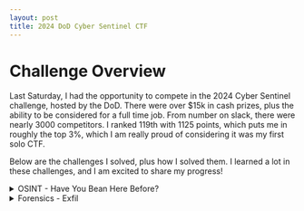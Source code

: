 ```yaml
---
layout: post
title: 2024 DoD Cyber Sentinel CTF
---
```


# Challenge Overview

Last Saturday, I had the opportunity to compete in the 2024 Cyber Sentinel challenge, hosted by the DoD. There were over $15k in cash prizes, plus the ability to be considered for a full time job. From number on slack, there were nearly 3000 competitors. I ranked 119th with 1125 points, which puts me in roughly the top 3%, which I am really proud of considering it was my first solo CTF.

Below are the challenges I solved, plus how I solved them. I learned a lot in these challenges, and I am excited to share my progress!

<details>
<summary>OSINT - Have You Bean Here Before?</summary>

# Summary

This challenge gave you a photo, as seen below, and asked to find the MAC address of the WiFi the user was connected to.

<br>

<img class="center" src="{{site.url}}/assets/images/CTF/Sentinel2024/bean/OSINT_bean.png" alt="Bean Challenge"/>

<br>

# Solution

The first step in solving this OSINT challenge is to identify the location of the photo. The first thing I did was look for identifying information in the photo. Looking at the coffee cup, we can see a logo "PAUL" on the side facing us. 

<br>
<img class="center" src="{{site.url}}/assets/images/CTF/Sentinel2024/bean/Paul.png" alt="Paul Cup"/>
<br>

Using Google, I simply searched for "Paul Restaurant", which the first result was the website for [Paul French Bakery & Cafe](https://www.pauldmv.com/). Navigating to the Locations Tab, we can see the following locations:

<br>
<img class="center" src="{{site.url}}/assets/images/CTF/Sentinel2024/bean/Locations.png" alt="Paul Locations"/>
<br>

I then did research on each location, looking around on Google Street View until I found [this view of the restaurant](https://www.google.com/maps/place/PAUL/@38.9026998,-77.0296509,3a,75y,244.78h,79.07t/data=!3m6!1e1!3m4!1st0gdbpUCz3dH3h2pBbWo3w!2e0!7i16384!8i8192!4m15!1m8!3m7!1s0x89b7b7945ffccc1d:0xa31a1c637f46a13f!2s1275+K+St+NW,+1275+K+St+NW,+Washington,+DC+20005!3b1!8m2!3d38.9028463!4d-77.0292336!16s%2Fg%2F12hlgng30!3m5!1s0x89b7b7945ff74921:0x2b9bb7d6fb61081a!8m2!3d38.9027468!4d-77.0293581!16s%2Fg%2F11bwt9_wgs?entry=ttu). This narrowed it down to the location at 1275 K Street in Washington DC. The view looked identical to the one in the image, as you could see the building in the background and it matched the skyline from the original image. 

Now that we had the street location, we needed to figure out how to track down what the BSSID of the AP to solve the challenge. I had no idea how to do this, so I just googled "WiFi Map Online" and [a site called Wiggle](https://wigle.net/) showed up. This was arguably the coolest part of the challenge for me, as I learned about this site's feature to collect and display beacon frames from the general public. Using this site, I navigated to the address of the location I chose and I saw quite a few SSIDs available to look at:

<br>
<img class="center" src="{{site.url}}/assets/images/CTF/Sentinel2024/bean/Wiggle.png" alt="Wiggle Results"/>
<br>

I noticed that one of the options available was "Paul Guest" which I assumed the target would be using as he was a guest at this restaurant. Clicking on that option, I saw the following information:

<br>
<img class="center" src="{{site.url}}/assets/images/CTF/Sentinel2024/bean/Paul_Guest.png" alt="Paul Guest WiFi"/>
<br>

This BSSID was the correct one, giving me the flag of

**C1{6C:CD:D6:BD:5B:51}**

</details>

<details>
<summary>Forensics - Exfil</summary>

# Summary

This challenge gave you a wireshark packet capture, and you had to deduce what the flag was from there. Below is a link to the file:

![]({{site.url}}/assets/files/CTF/Sentinel2024/exfil/exfiltrated.pcap)

Opening the packet capture, I could immediately see it was purely DNS traffic. It looked like the address came from an internal 192.168.0.0/16 private address range, pointing to google's DNS server (8.8.8.8). Below is a picture of what that looked like:

<br>
<img class="center" src="{{site.url}}/assets/images/CTF/Sentinel2024/exfil/Unfiltered.png" alt="Unfiltered Packet"/>
<br>

Looking at the requests, I was able to see that it was a seemingly random 31 character subdomain added to data.exfiltrated.com:

<br>
<img class="center" src="{{site.url}}/assets/images/CTF/Sentinel2024/exfil/Request_Details.png" alt="Request Details"/>
<br>

I knew there was a data exfiltration method that involved sending data over arbitrary DNS requests, which would bypass many firewall rules. Most firewalls allow for the client to make DNS requests, otherwise their network would not function properly. What you can do is hide data in the requests, and program a server to listen for these requests and parse them back into the file. 

I ran with this hunch, and I filtered the Wireshark capture with the following filter:

```dns.qry.name contains "data.exfiltrated.com" && ip.dst == 8.8.8.8```

This resulted in just the outbound requests, in sequential order, made to Google's DNS:

<br>
<img class="center" src="{{site.url}}/assets/images/CTF/Sentinel2024/exfil/Filter_Applied.png" alt="Filter Applied"/>
<br>

I exported these results out into their own packet capture file. I did this so that I could work just with the data I wanted and I didnt have to add filters into my Python code.

After that, I ran the following Python script on the file:

```python
import pyshark
import os
import base64

# Create file paths for the input and output
cwd = os.getcwd()
file = os.path.join(cwd, 'filtered.pcap')
output_file = os.path.join(cwd, 'output.txt')

# Load the packet capture
cap = pyshark.FileCapture(file)
data = str()

# Loop through each packet, grab the query itself
for pkt in cap:
    query = pkt.layers[3].qry_name

    # remove the .data.exfiltrated.com from the packet
    query = query.replace('.data.exfiltrated.com', '')
    data += query

# Write the output to a file
with open (output_file, 'w+') as output:
    output.write(data)
```

This resulted in several thousand characters of what was very clearly Base64 encoded data. I loaded this data into [Cyber Chef](https://cyberchef.org/). Cyber Chef has the wonderful magic wand, which was able to automatically detect that it was an image that had been encoded in Base64:

<br>
<img class="center" src="{{site.url}}/assets/images/CTF/Sentinel2024/exfil/Cyber_Chef.png" alt="Cyber Chef"/>
<br>

This resulted in the decoded image being displayed:

<br>
<img class="center" src="{{site.url}}/assets/images/CTF/Sentinel2024/exfil/Flag.jpg" alt="Flag"/>
<br>

This image, as you can see, contains the flag:

**C1{dns_3xfil7r4t3d!}**

</details>